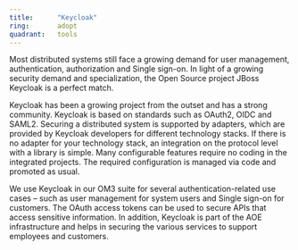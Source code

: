 ```yaml
---
title:      "Keycloak"
ring:       adopt
quadrant:   tools
---
```


Most distributed systems still face a growing demand for user management, authentication, authorization and Single sign-on. In light of a growing security demand and specialization, the Open Source project JBoss Keycloak is a perfect match. 

Keycloak has been a growing project from the outset and has a strong community. Keycloak is based on standards such as OAuth2, OIDC and SAML2. Securing a distributed system is supported by adapters, which are provided by Keycloak developers for different technology stacks. If there is no adapter for your technology stack, an integration on the protocol level with a library is simple. Many configurable features require no coding in the integrated projects. The required configuration is managed via code and promoted as usual. 

We use Keycloak in our OM3 suite for several authentication-related use cases – such as user management for system users and Single sign-on for customers. The OAuth access tokens can be used to secure APIs that access sensitive information. In addition, Keycloak is part of the AOE infrastructure and helps in securing the various services to support employees and customers.
